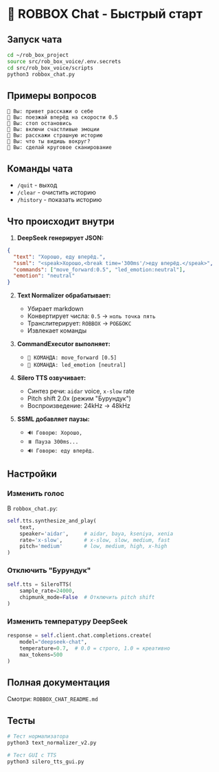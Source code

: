 # 🚀 ROBBOX Chat - Быстрый старт

## Запуск чата

```bash
cd ~/rob_box_project
source src/rob_box_voice/.env.secrets
cd src/rob_box_voice/scripts
python3 robbox_chat.py
```

## Примеры вопросов

```
👤 Вы: привет расскажи о себе
👤 Вы: поезжай вперёд на скорости 0.5
👤 Вы: стоп остановись
👤 Вы: включи счастливые эмоции
👤 Вы: расскажи страшную историю
👤 Вы: что ты видишь вокруг?
👤 Вы: сделай круговое сканирование
```

## Команды чата

- `/quit` - выход
- `/clear` - очистить историю
- `/history` - показать историю

## Что происходит внутри

1. **DeepSeek генерирует JSON:**
```json
{
  "text": "Хорошо, еду вперёд.",
  "ssml": "<speak>Хорошо,<break time='300ms'/>еду вперёд.</speak>",
  "commands": ["move_forward:0.5", "led_emotion:neutral"],
  "emotion": "neutral"
}
```

2. **Text Normalizer обрабатывает:**
   - Убирает markdown
   - Конвертирует числа: `0.5` → `ноль точка пять`
   - Транслитерирует: `ROBBOX` → `РОББОКС`
   - Извлекает команды

3. **CommandExecutor выполняет:**
   - `🤖 КОМАНДА: move_forward [0.5]`
   - `🤖 КОМАНДА: led_emotion [neutral]`

4. **Silero TTS озвучивает:**
   - Синтез речи: `aidar` voice, `x-slow` rate
   - Pitch shift 2.0x (режим "Бурундук")
   - Воспроизведение: 24kHz → 48kHz

5. **SSML добавляет паузы:**
   - `🔊 Говорю: Хорошо,`
   - `⏸️ Пауза 300ms...`
   - `🔊 Говорю: еду вперёд.`

## Настройки

### Изменить голос

В `robbox_chat.py`:
```python
self.tts.synthesize_and_play(
    text,
    speaker='aidar',     # aidar, baya, kseniya, xenia
    rate='x-slow',       # x-slow, slow, medium, fast
    pitch='medium'       # low, medium, high, x-high
)
```

### Отключить "Бурундук"

```python
self.tts = SileroTTS(
    sample_rate=24000,
    chipmunk_mode=False  # Отключить pitch shift
)
```

### Изменить температуру DeepSeek

```python
response = self.client.chat.completions.create(
    model="deepseek-chat",
    temperature=0.7,  # 0.0 = строго, 1.0 = креативно
    max_tokens=500
)
```

## Полная документация

Смотри: `ROBBOX_CHAT_README.md`

## Тесты

```bash
# Тест нормализатора
python3 text_normalizer_v2.py

# Тест GUI с TTS
python3 silero_tts_gui.py
```
